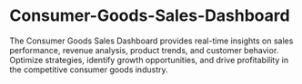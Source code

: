# Consumer-Goods-Sales-Dashboard
The Consumer Goods Sales Dashboard provides real-time insights on sales performance, revenue analysis, product trends, and customer behavior. Optimize strategies, identify growth opportunities, and drive profitability in the competitive consumer goods industry.
